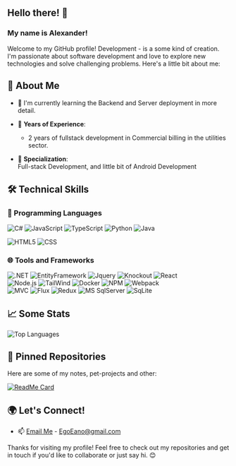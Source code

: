 ## Hello there! 👋

### My name is Alexander!
Welcome to my GitHub profile! Development - is a some kind of creation. I'm passionate about software development and love to explore new technologies and solve challenging problems. Here's a little bit about me:


## 🚀 About Me

- 🌱 I'm currently learning the Backend and Server deployment in more detail.

- 💼 **Years of Experience**: 
  - 2 years of fullstack development in Commercial billing in the utilities sector.  

- 🎯 **Specialization**:  
    Full-stack Development, and little bit of Android Development


## 🛠 Technical Skills  

### 💬 Programming Languages

![C#](https://img.shields.io/badge/-C%23-886ce3?logo=sharp&logoColor=white&style=for-the-badge&logoWidth=30) ![JavaScript](https://img.shields.io/badge/-JavaScript-F7DF1E?logo=javascript&logoColor=black&style=for-the-badge&logoWidth=30) ![TypeScript](https://img.shields.io/badge/-TypeScript-1e3deb?logo=typescript&logoColor=black&style=for-the-badge&logoWidth=30)  ![Python](https://img.shields.io/badge/-Python-3776AB?logo=python&logoColor=white&style=for-the-badge&logoWidth=30) ![Java](https://img.shields.io/badge/-Java-e66f00?logo=gitea&logoColor=blue&style=for-the-badge&logoWidth=30)

![HTML5](https://img.shields.io/badge/-HTML5-f0f0f0?logo=html5&logoColor=e66f00&style=for-the-badge&logoWidth=30) ![CSS](https://img.shields.io/badge/-CSS3-f0f0f0?logo=css3&logoColor=006cb4&style=for-the-badge&logoWidth=30)


### 🌐 Tools and Frameworks  
![.NET](https://img.shields.io/badge/-.NET-4d2acd?logo=dotnet&logoColor=ffffff&style=for-the-badge&logoWidth=30) ![EntityFramework](https://img.shields.io/badge/-Entity%20Framework-076eb2?style=for-the-badge&logoWidth=30) ![Jquery](https://img.shields.io/badge/-jquery-076eae?logo=jquery&logoColor=ffffff&style=for-the-badge&logoWidth=30) ![Knockout](https://img.shields.io/badge/-Knockout.js-780000?logo=keenetic&logoColor=ffffff&style=for-the-badge&logoWidth=30) ![React](https://img.shields.io/badge/-React-61DAFB?logo=react&logoColor=black&style=for-the-badge)  
![Node.js](https://img.shields.io/badge/-Node.js-339933?logo=node.js&logoColor=white&style=for-the-badge) ![TailWind](https://img.shields.io/badge/-Tailwind-3652f0?logo=tailwindcss&logoColor=ffffff&style=for-the-badge&logoWidth=30) ![Docker](https://img.shields.io/badge/-Docker-2496ED?logo=docker&logoColor=white&style=for-the-badge) ![NPM](https://img.shields.io/badge/-NPM-c53535?logo=npm&logoColor=ffffff&style=for-the-badge&logoWidth=30) ![Webpack](https://img.shields.io/badge/-webpack-f1f1f1?logo=webpack&logoColor=blue&style=for-the-badge&logoWidth=30)  
![MVC](https://img.shields.io/badge/-MVC-f0f0f0?logo=mega&logoColor=7248b6&style=for-the-badge&logoWidth=30) ![Flux](https://img.shields.io/badge/-flux-f0f0f0?logo=flux&logoColor=7248b6&style=for-the-badge&logoWidth=30) ![Redux](https://img.shields.io/badge/-redux-f0f0f0?logo=redux&logoColor=7248b6&style=for-the-badge&logoWidth=30) ![MS SqlServer](https://img.shields.io/badge/-ms%20sql%20server-c7c7c7?logo=amazondocumentdb&logoColor=ff0000&style=for-the-badge&logoWidth=30) ![SqLite](https://img.shields.io/badge/-sqlite-003a55?logo=sqlite&logoColor=ffffff&style=for-the-badge&logoWidth=30)


## 📈 Some Stats

![Top Languages](https://github-readme-stats.vercel.app/api/top-langs/?username=EgoEano&layout=compact&theme=radical)  

<!--
## 📂 Featured Projects  
### 🔗 [Project Name 1](https://github.com/yourusername/project1)  
> *Brief description:* A web application that [does something impactful].  
- 🛠 **Tech Stack**: React, Node.js, PostgreSQL.  
- 🌟 **Key Features**: Authentication, real-time updates, responsive UI.  
- 🚀 **Live Demo**: [Live Link](https://demo-link.com).  
-->

## 📌 Pinned Repositories

Here are some of my notes, pet-projects and other:

[![ReadMe Card](https://github-readme-stats.vercel.app/api/pin/?username=EgoEano&repo=EanoOpen&theme=radical)](https://github.com/EgoEano/EanoOpen)


## 🌍 Let's Connect!  
- 📫 [Email Me](mailto:EgoEano@gmail.com) - EgoEano@gmail.com


Thanks for visiting my profile! Feel free to check out my repositories and get in touch if you'd like to collaborate or just say hi. 😊
